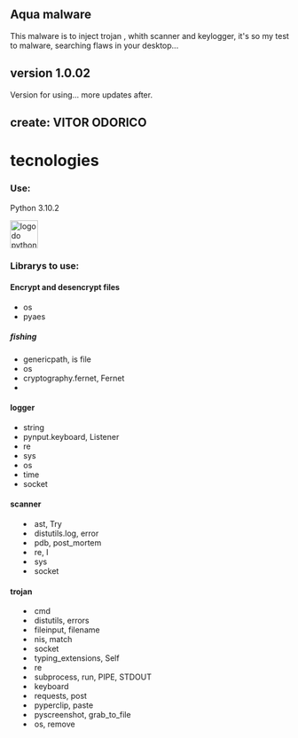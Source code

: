 ## Aqua malware 
<p>This malware is to inject trojan , whith scanner and keylogger, it's so my test to malware, searching flaws in your desktop...</p>


## version 1.0.02
<p>Version for using... more updates after.</p>

## create: VITOR ODORICO

# tecnologies
<h3>Use: </h3>
<p>Python 3.10.2</p>

<div>
<img src="https://seeklogo.com/images/P/python-logo-A32636CAA3-seeklogo.com.png" alt="logo do python" width="50rem">
</div>

<h3>Librarys to use:</h3>
<h4>Encrypt and desencrypt files</h4>

<ul>
    <li>os</li>
    <li>pyaes</li>
</ul>

<h5>fishing</h5>

<ul>
    <li>genericpath, is file</li>
    <li>os</li>
    <li>cryptography.fernet, Fernet</li>
    <li></li>
</ul>

<h4>logger</h4>

<ul>
    <li>string</li>
    <li>pynput.keyboard, Listener</li>
    <li>re</li>
    <li>sys</li>
    <li>os</li>
    <li>time</li>
    <li>socket</li>
</ul>

<h4>scanner</h4>

<ul style ="list-style: inside;">
    <li>ast, Try</li>
    <li>distutils.log, error</li>
    <li>pdb, post_mortem</li>
    <li>re, I</li>
    <li>sys</li>
    <li>socket</li>
  
</ul>

<h4>trojan</h4>

<ul style ="list-style: inside;">
    <li>cmd</li>
    <li>distutils, errors</li>
    <li>fileinput, filename</li>
    <li>nis, match</li>  
    <li>socket</li>
    <li>typing_extensions, Self</li>
    <li>re</li>
    <li>subprocess, run, PIPE, STDOUT</li>
    <li>keyboard</li>
    <li>requests, post</li>
    <li>pyperclip, paste</li>
    <li>pyscreenshot, grab_to_file</li>
    <li>os, remove</li>
</ul>

